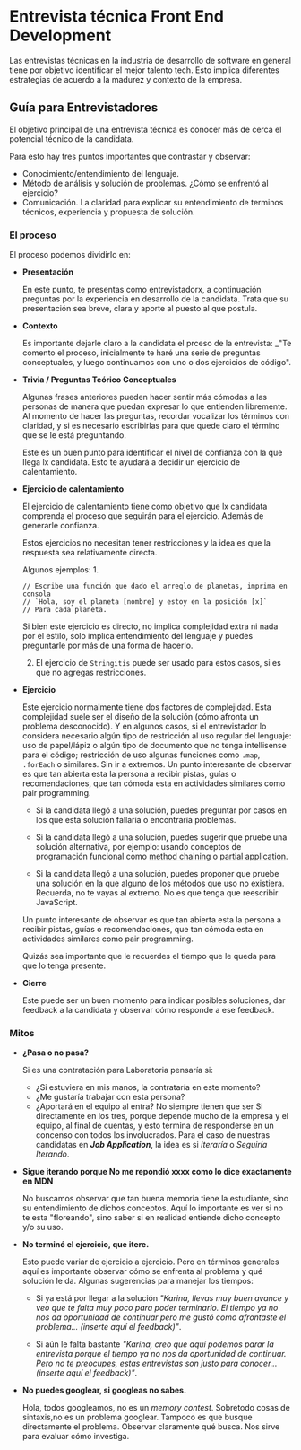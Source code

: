 # Entrevista técnica Front End Development

Las entrevistas técnicas en la industria de desarrollo de software en general tiene por objetivo identificar el mejor talento tech. Esto implica diferentes estrategias de acuerdo a la madurez y contexto de la empresa.


## Guía para Entrevistadores

El objetivo principal de una entrevista técnica es conocer más de cerca el potencial técnico de la candidata.

Para esto hay tres puntos importantes que contrastar y observar: 
- Conocimiento/entendimiento del lenguaje. 
- Método de análisis y solución de problemas. ¿Cómo se enfrentó al ejercicio?
- Comunicación. La claridad para explicar su entendimiento de terminos técnicos, experiencia y propuesta de solución. 

### El proceso

El proceso podemos dividirlo en: 
- **Presentación**

  En este punto, te presentas como entrevistadorx, a continuación preguntas por la experiencia en desarrollo de la candidata. Trata que su presentación sea breve, clara y aporte al puesto al que postula. 

- **Contexto** 

  Es importante dejarle claro a la candidata el prceso de la entrevista: _"Te
  comento el proceso, inicialmente te haré una serie de preguntas conceptuales,
  y luego continuamos con uno o dos ejercicios de código".

- **Trivia / Preguntas Teórico Conceptuales**

  Algunas frases anteriores pueden hacer sentir más cómodas a las personas de manera que puedan expresar lo que entienden  libremente.
  Al momento de hacer las preguntas, recordar vocalizar los términos con claridad, y si es necesario escribirlas para que quede claro el término que se le está preguntando. 

  Este es un buen punto para identificar el nivel de confianza con la que llega lx candidata. Esto te ayudará a decidir un ejercicio de calentamiento. 

- **Ejercicio de calentamiento**

  El ejercicio de calentamiento tiene como objetivo que lx candidata comprenda el proceso que seguirán para el ejercicio. Además de generarle confianza. 

  Estos ejercicios no necesitan tener restricciones y la idea es que la respuesta sea relativamente directa.

  Algunos ejemplos: 
  1. 
  ```
  // Escribe una función que dado el arreglo de planetas, imprima en consola
  // `Hola, soy el planeta [nombre] y estoy en la posición [x]`
  // Para cada planeta. 
  ```
  Si bien este ejercicio es directo, no implica complejidad extra ni nada por el estilo,
  solo implica entendimiento del lenguaje y puedes preguntarle por más de una forma 
  de hacerlo.

  2. El ejercicio de `Stringitis` puede ser usado para estos casos, si es que no agregas restricciones. 


- **Ejercicio**

  Este ejercicio normalmente tiene dos factores de complejidad. Esta complejidad suele ser el diseño de la solución (cómo afronta un problema desconocido). Y en algunos casos, si el entrevistador lo considera necesario algún tipo de restricción al uso regular del lenguaje: uso de papel/lápiz o algún tipo de documento que no tenga intellisense para el código; restricción de uso algunas funciones como `.map`, `.forEach` o similares. Sin ir a extremos. Un punto interesante de observar es que tan abierta esta la persona a recibir pistas, guías o recomendaciones, que tan cómoda esta en actividades similares como pair programming.

  - Si la candidata llegó a una solución, puedes preguntar por casos en los que
  esta solución fallaría o encontraría problemas.
  
  - Si la candidata llegó a una solución, puedes sugerir que pruebe una solución
  alternativa, por ejemplo: usando conceptos de programación funcional como
  [method chaining](https://medium.com/backticks-tildes/understanding-method-chaining-in-javascript-647a9004bd4f) o 
  [partial application](https://medium.com/@JosephJnk/partial-function-application-in-javascript-and-flow-7f3ca87074fe).

  - Si la candidata llegó a una solución, puedes proponer que pruebe una
  solución en la que alguno de los métodos que uso no existiera. Recuerda, no te
  vayas al extremo. No es que tenga que reescribir JavaScript. 
  
  Un punto interesante de observar es que tan abierta esta la persona a recibir
  pistas, guías o recomendaciones, que tan cómoda esta en actividades similares
  como pair programming.

  Quizás sea importante que le recuerdes el tiempo que le queda para que lo
  tenga presente.

- **Cierre**

  Este puede ser un buen momento para indicar posibles soluciones, dar feedback a la candidata y observar cómo responde a ese feedback.


### Mitos 
 
- **¿Pasa o no pasa?**

  Si es una contratación para Laboratoria pensaría si:
  - ¿Si estuviera en mis manos, la contrataría en este momento?
  - ¿Me gustaría trabajar con esta persona?
  - ¿Aportará en el equipo al entra? 
  No siempre tienen que ser Si directamente en los tres, porque depende mucho de
  la empresa y el equipo, al final de cuentas, y esto termina de responderse en
  un concenso con todos los involucrados.
  Para el caso de nuestras candidatas en **_Job Application_**, la idea es si
  *Iteraría* o *Seguiría Iterando*. 

- **Sigue iterando porque No me repondió xxxx como lo dice exactamente en MDN**

  No buscamos observar que tan buena memoria tiene la estudiante, sino su
  entendimiento de dichos conceptos. Aquí lo importante es ver si no te esta
  "floreando", sino saber si en realidad entiende dicho concepto y/o su uso. 

- **No terminó el ejercicio, que itere.**

  Esto puede variar de ejercicio a ejercicio. Pero en términos generales aquí es
  importante observar cómo se enfrenta al problema y qué solución le da. Algunas
  sugerencias para manejar los tiempos: 

  - Si ya está por llegar a la solución _"Karina, llevas muy buen avance y veo
  que te falta muy poco para poder terminarlo. El tiempo ya no nos da
  oportunidad de continuar pero me gustó como afrontaste el problema... (inserte
  aquí el feedback)"_.

  - Si aún le falta bastante _"Karina, creo que aquí podemos parar la entrevista
  porque el tiempo ya no nos da oportunidad de continuar. Pero no te preocupes,
  estas entrevistas son justo para conocer... (inserte aquí el feedback)"_.

- **No puedes googlear, si googleas no sabes.**
  
  Hola, todos googleamos, no es un _memory contest_. 
  Sobretodo cosas de sintaxis,no es un problema googlear. 
  Tampoco es que busque directamente el problema. 
  Observar claramente qué busca. Nos sirve para evaluar cómo investiga. 

